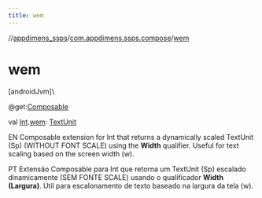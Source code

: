 ```yaml
---
title: wem
---
```

//[appdimens_ssps](../../index.html)/[com.appdimens.ssps.compose](index.html)/[wem](wem.html)



# wem



[androidJvm]\




@get:[Composable](https://developer.android.com/reference/kotlin/androidx/compose/runtime/Composable.html)



val [Int](https://kotlinlang.org/api/core/kotlin-stdlib/kotlin/-int/index.html).[wem](wem.html): [TextUnit](https://developer.android.com/reference/kotlin/androidx/compose/ui/unit/TextUnit.html)



EN Composable extension for Int that returns a dynamically scaled TextUnit (Sp) (WITHOUT FONT SCALE) using the **Width** qualifier. Useful for text scaling based on the screen width (w).



PT Extensão Composable para Int que retorna um TextUnit (Sp) escalado dinamicamente (SEM FONTE SCALE) usando o qualificador **Width (Largura)**. Útil para escalonamento de texto baseado na largura da tela (w).



